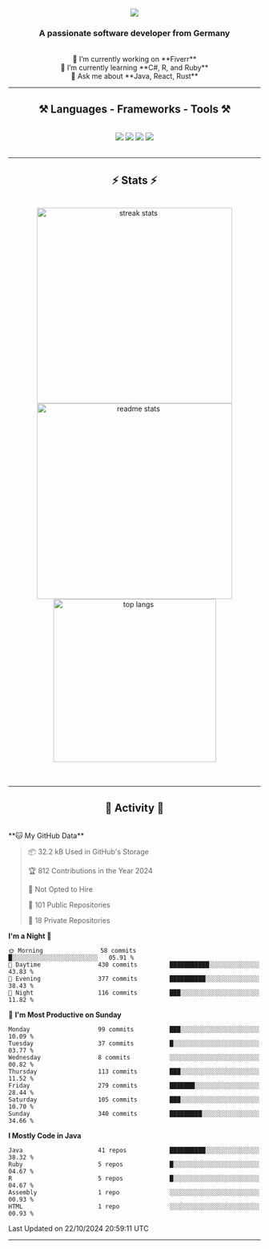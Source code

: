 <h1 align="center">
    <img src="https://readme-typing-svg.herokuapp.com/?font=Righteous&size=35&center=true&vCenter=true&width=500&height=70&duration=4000&lines=Hi+There!+👋;+I'm+Luan+S.!;" />
</h1>

<h3 align="center">A passionate software developer from Germany</h3>

<br/>

<div align="center">
    🔭 I’m currently working on **Fiverr**<br/>
    🌱 I’m currently learning **C#, R, and Ruby**<br/>
    💬 Ask me about **Java, React, Rust**<br/>
</div>

<hr/>

<h2 align="center">⚒️ Languages - Frameworks - Tools ⚒️</h2>
<br/>
<div align="center">
    <img src="https://skillicons.dev/icons?i=react,bootstrap,rust,html,css,github,figma,tailwind,git,r,php,postman" />
    <img src="https://skillicons.dev/icons?i=gradle,ruby,scala,go,postgres,redis,rabbitmq,gradle,java,nextjs,mysql,flask" />
    <img src="https://skillicons.dev/icons?i=angular,vite,vim,bun,c,discordjs,docker,flutter,sqlite,maven,nginx,npm" />
    <img src="https://skillicons.dev/icons?i=nodejs,python,javascript,typescript,kubernetes,firebase,mongodb,c" />
</div>
<br/>
<hr/>

<h2 align="center">⚡ Stats ⚡</h2>
<br/>
<div align="center">
  <img width="390" src="https://github-readme-streak-stats-salesp07.vercel.app/?user=luannndev&count_private=true&theme=react&border_radius=10" alt="streak stats"/>
  <img width="390" src="https://github-readme-stats-salesp07.vercel.app/api?username=luannndev&count_private=true&show_icons=true&theme=react&rank_icon=github&border_radius=10" alt="readme stats" />
  <br/>
  <img width="325" align="center" src="https://github-readme-stats-salesp07.vercel.app/api/top-langs/?username=luannndev&hide=HTML&langs_count=8&layout=compact&theme=react&border_radius=10&size_weight=0.5&count_weight=0.5&exclude_repo=github-readme-stats" alt="top langs" />
</div>
<br/><br/>

<hr/>

<h2 align="center">🐍 Activity 🐍</h2>
<br/>
<!--START_SECTION:waka-->
**🐱 My GitHub Data** 

> 📦 32.2 kB Used in GitHub's Storage 
 > 
> 🏆 812 Contributions in the Year 2024
 > 
> 🚫 Not Opted to Hire
 > 
> 📜 101 Public Repositories 
 > 
> 🔑 18 Private Repositories 
 > 
**I'm a Night 🦉** 

```text
🌞 Morning                58 commits          █░░░░░░░░░░░░░░░░░░░░░░░░   05.91 % 
🌆 Daytime                430 commits         ███████████░░░░░░░░░░░░░░   43.83 % 
🌃 Evening                377 commits         ██████████░░░░░░░░░░░░░░░   38.43 % 
🌙 Night                  116 commits         ███░░░░░░░░░░░░░░░░░░░░░░   11.82 % 
```
📅 **I'm Most Productive on Sunday** 

```text
Monday                   99 commits          ███░░░░░░░░░░░░░░░░░░░░░░   10.09 % 
Tuesday                  37 commits          █░░░░░░░░░░░░░░░░░░░░░░░░   03.77 % 
Wednesday                8 commits           ░░░░░░░░░░░░░░░░░░░░░░░░░   00.82 % 
Thursday                 113 commits         ███░░░░░░░░░░░░░░░░░░░░░░   11.52 % 
Friday                   279 commits         ███████░░░░░░░░░░░░░░░░░░   28.44 % 
Saturday                 105 commits         ███░░░░░░░░░░░░░░░░░░░░░░   10.70 % 
Sunday                   340 commits         █████████░░░░░░░░░░░░░░░░   34.66 % 
```


**I Mostly Code in Java** 

```text
Java                     41 repos            ██████████░░░░░░░░░░░░░░░   38.32 % 
Ruby                     5 repos             █░░░░░░░░░░░░░░░░░░░░░░░░   04.67 % 
R                        5 repos             █░░░░░░░░░░░░░░░░░░░░░░░░   04.67 % 
Assembly                 1 repo              ░░░░░░░░░░░░░░░░░░░░░░░░░   00.93 % 
HTML                     1 repo              ░░░░░░░░░░░░░░░░░░░░░░░░░   00.93 % 
```




 Last Updated on 22/10/2024 20:59:11 UTC
<!--END_SECTION:waka-->
<hr/>

<br/>
